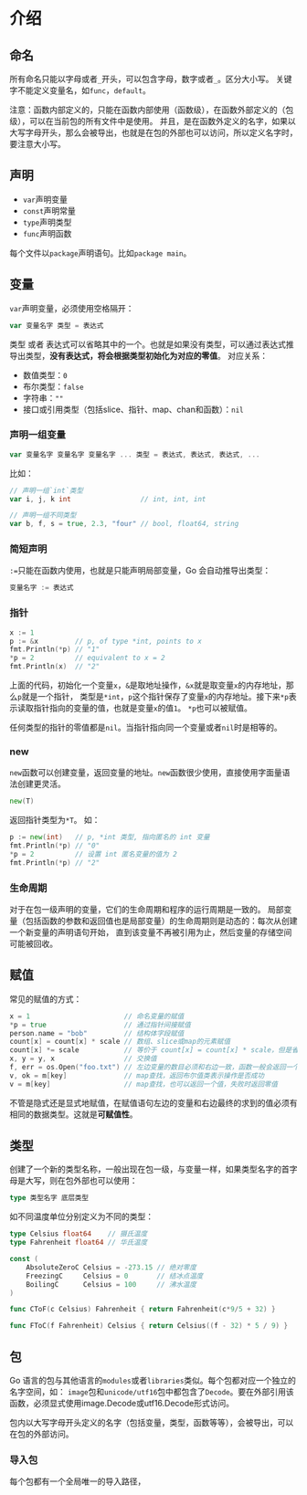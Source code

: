 # 介绍
## 命名
所有命名只能以字母或者`_`开头，可以包含字母，数字或者`_`。区分大小写。
关键字不能定义变量名，如`func`，`default`。

注意：函数内部定义的，只能在函数内部使用（函数级），在函数外部定义的（包级），可以在当前包的所有文件中是使用。
并且，是在函数外定义的名字，如果以大写字母开头，那么会被导出，也就是在包的外部也可以访问，所以定义名字时，要注意大小写。

## 声明
- `var`声明变量
- `const`声明常量
- `type`声明类型
- `func`声明函数

每个文件以`package`声明语句。比如`package main`。

## 变量
`var`声明变量，必须使用空格隔开：
```go
var 变量名字 类型 = 表达式
```
类型 或者 表达式可以省略其中的一个。也就是如果没有类型，可以通过表达式推导出类型，**没有表达式，将会根据类型初始化为对应的零值**。
对应关系：
- 数值类型：`0`
- 布尔类型：`false`
- 字符串：`""`
- 接口或引用类型（包括slice、指针、map、chan和函数）：`nil`

### 声明一组变量
```go
var 变量名字 变量名字 变量名字 ... 类型 = 表达式, 表达式, 表达式, ...
```
比如：
```go
// 声明一组`int`类型
var i, j, k int                 // int, int, int

// 声明一组不同类型
var b, f, s = true, 2.3, "four" // bool, float64, string
```

### 简短声明
`:=`只能在函数内使用，也就是只能声明局部变量，Go 会自动推导出类型：
```go
变量名字 := 表达式
```

### 指针
```go
x := 1
p := &x         // p, of type *int, points to x
fmt.Println(*p) // "1"
*p = 2          // equivalent to x = 2
fmt.Println(x)  // "2"
```

上面的代码，初始化一个变量`x`，`&`是取地址操作，`&x`就是取变量`x`的内存地址，那么`p`就是一个指针，
类型是`*int`，`p`这个指针保存了变量`x`的内存地址。接下来`*p`表示读取指针指向的变量的值，也就是变量`x`的值`1`。
`*p`也可以被赋值。

任何类型的指针的零值都是`nil`。当指针指向同一个变量或者`nil`时是相等的。

### new
`new`函数可以创建变量，返回变量的地址。`new`函数很少使用，直接使用字面量语法创建更灵活。
```go
new(T)
```
返回指针类型为`*T`。
如：
```go
p := new(int)   // p, *int 类型, 指向匿名的 int 变量
fmt.Println(*p) // "0"
*p = 2          // 设置 int 匿名变量的值为 2
fmt.Println(*p) // "2"
```
### 生命周期
对于在包一级声明的变量，它们的生命周期和程序的运行周期是一致的。
局部变量（包括函数的参数和返回值也是局部变量）的生命周期则是动态的：每次从创建一个新变量的声明语句开始，
直到该变量不再被引用为止，然后变量的存储空间可能被回收。

## 赋值
常见的赋值的方式：
```go
x = 1                       // 命名变量的赋值
*p = true                   // 通过指针间接赋值
person.name = "bob"         // 结构体字段赋值
count[x] = count[x] * scale // 数组、slice或map的元素赋值
count[x] *= scale           // 等价于 count[x] = count[x] * scale，但是省去了对变量表达式的重复计算
x, y = y, x                 // 交换值
f, err = os.Open("foo.txt") // 左边变量的数目必须和右边一致，函数一般会返回一个`error`类型
v, ok = m[key]              // map查找，返回布尔值类表示操作是否成功
v = m[key]                  // map查找，也可以返回一个值，失败时返回零值
```

不管是隐式还是显式地赋值，在赋值语句左边的变量和右边最终的求到的值必须有相同的数据类型。这就是**可赋值性**。

## 类型
创建了一个新的类型名称，一般出现在包一级，与变量一样，如果类型名字的首字母是大写，则在包外部也可以使用：
```go
type 类型名字 底层类型
```

如不同温度单位分别定义为不同的类型：
```go
type Celsius float64    // 摄氏温度
type Fahrenheit float64 // 华氏温度

const (
    AbsoluteZeroC Celsius = -273.15 // 绝对零度
    FreezingC     Celsius = 0       // 结冰点温度
    BoilingC      Celsius = 100     // 沸水温度
)

func CToF(c Celsius) Fahrenheit { return Fahrenheit(c*9/5 + 32) }

func FToC(f Fahrenheit) Celsius { return Celsius((f - 32) * 5 / 9) }
```

## 包
Go 语言的包与其他语言的`modules`或者`libraries`类似。每个包都对应一个独立的名字空间，如：
`image`包和`unicode/utf16`包中都包含了`Decode`。要在外部引用该函数，必须显式使用image.Decode或utf16.Decode形式访问。

包内以大写字母开头定义的名字（包括变量，类型，函数等等），会被导出，可以在包的外部访问。

### 导入包

每个包都有一个全局唯一的导入路径，